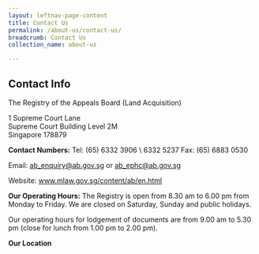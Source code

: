 ```yaml
---
layout: leftnav-page-content
title: Contact Us
permalink: /about-us/contact-us/
breadcrumb: Contact Us
collection_name: about-us 

---
```


Contact Info
---

The Registry of the Appeals Board (Land Acquisition)
 
1 Supreme Court Lane<br>
Supreme Court Building Level 2M<br>
Singapore 178879<br>

**Contact Numbers:**
Tel: (65) 6332 3906 \ 6332 5237 
Fax: (65) 6883 0530

Email: ab_enquiry@ab.gov.sg or ab_ephc@ab.gov.sg 

Website: www.mlaw.gov.sg/content/ab/en.html

**Our Operating Hours:**
The Registry is open from 8.30 am to 6.00 pm from Monday to Friday.  We are closed on Saturday, Sunday and public holidays.

Our operating hours for lodgement of documents are from 9.00 am to 5.30 pm (close for lunch from 1.00 pm to 2.00 pm).

**Our Location**
